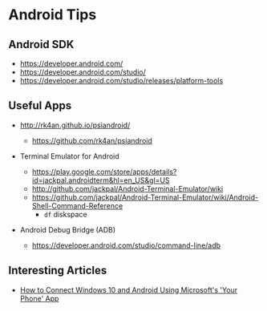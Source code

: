 
# Android Tips 


## Android SDK
- https://developer.android.com/
- https://developer.android.com/studio/
- https://developer.android.com/studio/releases/platform-tools


## Useful Apps

- http://rk4an.github.io/psiandroid/
  + https://github.com/rk4an/psiandroid


- Terminal Emulator for Android 
  + https://play.google.com/store/apps/details?id=jackpal.androidterm&hl=en_US&gl=US
  + http://github.com/jackpal/Android-Terminal-Emulator/wiki
  + https://github.com/jackpal/Android-Terminal-Emulator/wiki/Android-Shell-Command-Reference
    * ```df``` diskspace


- Android Debug Bridge (ADB)
  + https://developer.android.com/studio/command-line/adb





## Interesting Articles

- [How to Connect Windows 10 and Android Using Microsoft's 'Your Phone' App](https://www.pcmag.com/how-to/how-to-connect-windows-10-and-android-using-microsofts-your-phone-app)


